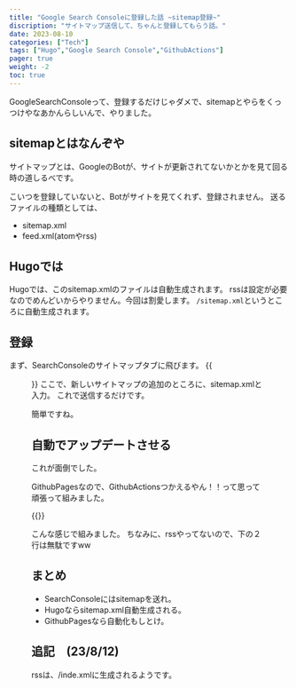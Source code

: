 ```yaml
---
title: "Google Search Consoleに登録した話 ~sitemap登録~"
discription: "サイトマップ送信して、ちゃんと登録してもらう話。"
date: 2023-08-10
categories: ["Tech"]
tags: ["Hugo","Google Search Console","GithubActions"]
pager: true
weight: -2
toc: true
---
```

GoogleSearchConsoleって、登録するだけじゃダメで、sitemapとやらをくっつけやなあかんらしいんで、やりました。

## sitemapとはなんぞや
サイトマップとは、GoogleのBotが、サイトが更新されてないかとかを見て回る時の道しるべです。

こいつを登録していないと、Botがサイトを見てくれず、登録されません。
送るファイルの種類としては、
- sitemap.xml
- feed.xml(atomやrss)

## Hugoでは
Hugoでは、このsitemap.xmlのファイルは自動生成されます。
rssは設定が必要なのでめんどいからやりません。今回は割愛します。
`/sitemap.xml`というところに自動生成されます。

## 登録
まず、SearchConsoleのサイトマップタブに飛びます。
{{<figure src="./sitemap.png" alt="sitemapを登録" width="75%">}}
ここで、新しいサイトマップの追加のところに、sitemap.xmlと入力。
これで送信するだけです。

簡単ですね。

## 自動でアップデートさせる
これが面倒でした。

GithubPagesなので、GithubActionsつかえるやん！！って思って頑張って組みました。

{{<gist yuito-it fa3777cb5b76833ee432eef666d9e199>}}

こんな感じで組みました。
ちなみに、rssやってないので、下の２行は無駄ですww

## まとめ
- SearchConsoleにはsitemapを送れ。
- Hugoならsitemap.xml自動生成される。
- GithubPagesなら自動化もしとけ。

## 追記　(23/8/12)
rssは、/inde.xmlに生成されるようです。

